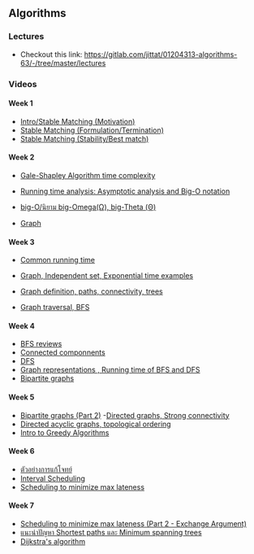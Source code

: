 ## Algorithms
### Lectures
- Checkout this link: https://gitlab.com/jittat/01204313-algorithms-63/-/tree/master/lectures
### Videos
#### Week 1
- [Intro/Stable Matching (Motivation)](https://l.facebook.com/l.php?u=https%3A%2F%2Fwww.youtube.com%2Fwatch%3Fv%3D5YneXeJTV5w%26list%3DPLii-CvAgf-8ipYcvg7qYSjUp0aWW3uox0%26index%3D2%26t%3D2s%26fbclid%3DIwAR3HmWgVonz-nfqhEB4x_FhfGD7RqjzklZPirOil-R5d0JR2LgItU2uqrxg&h=AT2fZexds_s62Rff9lEramTN8C-4G81yUC_QfhPte20TJ1BxQtetqHEuMHF2O0TX7qP6Q4otkxEl2Ye4vLm-FH1xFtR4ZC1l2c-DbHCF3WsdkP5HPh_xT7sNBFkHdwdw96OzOIwOyg&__tn__=-UK-R&c[0]=AT3HmOaWSweb6XEAz5uxeu5bCVzaXSbDv-PlL2BdqAcS7XBJV1U9a8J_OWZ6RJ1Q2vZhdg_NegCgxJPnHWHXCxtFQEN36BdBhCrCxLc-4B_X5ytkKg8SU8__dGSpOuhMM6Z7AU-GfdegmksLFKhOcFzf2X89PZ6UCGvrio5XecsH2L8-pCuzUQC_5P_6wpCB2Bc0JAU1XbDmrQjyQA)
- [Stable Matching (Formulation/Termination)](https://l.facebook.com/l.php?u=https%3A%2F%2Fwww.youtube.com%2Fwatch%3Fv%3DGWFV0jd8pOY%26list%3DPLii-CvAgf-8ipYcvg7qYSjUp0aWW3uox0%26index%3D3%26fbclid%3DIwAR2D2OdC5CfY2AXgn-e7YMdLn-0ZK0nQ2lTvKvTo5LE2gXoznfQ3N3Gbo-E&h=AT24XYB5Ab8XVkFow6cxrCVBxaa7dF7CpxgAYev9n-smN2lzujJ7RSwA9rH6SLOJYKG2_cjOnXfzZ08wP6XGxbz9p9aZ8Cy6i6VOQKtl9AAWi2AZIbE76hZlkxj5FEvp9o4UgB9zag&__tn__=-UK-R&c[0]=AT3HmOaWSweb6XEAz5uxeu5bCVzaXSbDv-PlL2BdqAcS7XBJV1U9a8J_OWZ6RJ1Q2vZhdg_NegCgxJPnHWHXCxtFQEN36BdBhCrCxLc-4B_X5ytkKg8SU8__dGSpOuhMM6Z7AU-GfdegmksLFKhOcFzf2X89PZ6UCGvrio5XecsH2L8-pCuzUQC_5P_6wpCB2Bc0JAU1XbDmrQjyQA)
- [Stable Matching (Stability/Best match)](https://l.facebook.com/l.php?u=https%3A%2F%2Fwww.youtube.com%2Fwatch%3Fv%3DDQvWEKIvtRo%26list%3DPLii-CvAgf-8ipYcvg7qYSjUp0aWW3uox0%26index%3D4%26t%3D14s%26fbclid%3DIwAR2hcojhaj2ksjiIClezGbFQaBiJl4Xogi5FtTpWiw0OD1FRR9_Y3E7eNeI&h=AT33dw5ffEsKq8gTQHLBQN07XHQ0OrN24BJuMaHdYYkFgpjYm3Geruq69RPR4c2DYJPJRIT63gOVnqp-YMdhFdsmFiehsEGn-dR7xiGWbduug7CLwArc2un06MgspuagzyWpPQLNgA&__tn__=-UK-R&c[0]=AT3HmOaWSweb6XEAz5uxeu5bCVzaXSbDv-PlL2BdqAcS7XBJV1U9a8J_OWZ6RJ1Q2vZhdg_NegCgxJPnHWHXCxtFQEN36BdBhCrCxLc-4B_X5ytkKg8SU8__dGSpOuhMM6Z7AU-GfdegmksLFKhOcFzf2X89PZ6UCGvrio5XecsH2L8-pCuzUQC_5P_6wpCB2Bc0JAU1XbDmrQjyQA)
#### Week 2
- [Gale-Shapley Algorithm time complexity](https://l.facebook.com/l.php?u=https%3A%2F%2Fwww.youtube.com%2Fwatch%3Fv%3De9ATUeJdc8w%26list%3DPLii-CvAgf-8ipYcvg7qYSjUp0aWW3uox0%26index%3D4%26fbclid%3DIwAR0U-xh2C3ueYhj3KSHHaj1CnOSdnCFkxcNEXJMUtWWEev503KWhYepyM78&h=AT1GeuPWq9WVekxEQW1WLEqGSVGck0jGUcEEssAEKKnEkPRjRTNNdPu5pJh2izaNacMlGn4ES2bScpSYSQ1AG_nEgv8DDLg5E3kCp__6Dt2vNijRPBC6dk8EKRUgPU7J-s5M8q00eA&__tn__=-UK-R&c[0]=AT3zYXJ595bE6ju0KJr6QPYtHxDv4N2sI5nfSULn42JxJ0QNCjtJqNwZQU8CWY_EInCvzlttuLA1bnLF37WTghzVAHxNxq6FK6Tkj58E9C7LhGN3H9ZWOmkFNJs_28uK6Z-gOkV_D6BTA1i2jyrNEVgm91Q0xogzO6zrUW1Pjv88ZXGmUFaZgCKOioU2luiQgn8qhS1O5YPP-2b7nw)

- [Running time analysis: Asymptotic analysis and Big-O notation](https://l.facebook.com/l.php?u=https%3A%2F%2Fwww.youtube.com%2Fwatch%3Fv%3DLCnW6x5aNuU%26list%3DPLii-CvAgf-8ipYcvg7qYSjUp0aWW3uox0%26index%3D5%26fbclid%3DIwAR0ZpIDIgWnyVF9W9ELIhi_jHdIiAt7qlqgD8OHEj-3nJLBkgLWZW_atjOc&h=AT2ZPR37RYHziMMkKVxrx8wc-qcRCYa5MBnB5StUe_YGMto8OubrB62YQWyqH5kUTJcYSu81oR65VOVK2pd7ru02D-AYhij6n7Pc5CQKscNazo1ijml7XlzUFoIovQrCF3cHK_GTdg&__tn__=-UK-R&c[0]=AT3zYXJ595bE6ju0KJr6QPYtHxDv4N2sI5nfSULn42JxJ0QNCjtJqNwZQU8CWY_EInCvzlttuLA1bnLF37WTghzVAHxNxq6FK6Tkj58E9C7LhGN3H9ZWOmkFNJs_28uK6Z-gOkV_D6BTA1i2jyrNEVgm91Q0xogzO6zrUW1Pjv88ZXGmUFaZgCKOioU2luiQgn8qhS1O5YPP-2b7nw)

- [big-O/นิยาม big-Omega(Ω), big-Theta (Θ)](https://www.youtube.com/watch?v=j9S3cfSPXig&list=PLii-CvAgf-8ipYcvg7qYSjUp0aWW3uox0&index=6)

- [Graph](https://l.facebook.com/l.php?u=https%3A%2F%2Fwww.youtube.com%2Fwatch%3Fv%3DfZAP51yGJfg%26list%3DPLii-CvAgf-8ipYcvg7qYSjUp0aWW3uox0%26index%3D7%26fbclid%3DIwAR3uuYyHkowpR61IyHaf5EeyTKAon9JCXQj55pTNKCuZ9P9hyATKTLdvK5E&h=AT1tg8aD9ixSQWwahqYDB--yq3yxXLI982mv0tHnYA0R11rcdvgRCQQSxzIs6K1KvVaWYcMJYF-BVB7hhY6QNif_VXH_tkJDMejsYIthSwgpgMLG0XE5lW-0a5i1P-4W9Ay6xVeo4g&__tn__=-UK-R&c[0]=AT3zYXJ595bE6ju0KJr6QPYtHxDv4N2sI5nfSULn42JxJ0QNCjtJqNwZQU8CWY_EInCvzlttuLA1bnLF37WTghzVAHxNxq6FK6Tkj58E9C7LhGN3H9ZWOmkFNJs_28uK6Z-gOkV_D6BTA1i2jyrNEVgm91Q0xogzO6zrUW1Pjv88ZXGmUFaZgCKOioU2luiQgn8qhS1O5YPP-2b7nw)

#### Week 3
- [Common running time](https://www.youtube.com/watch?v=vmmufsDVZsE&list=PLii-CvAgf-8ipYcvg7qYSjUp0aWW3uox0&index=8&fbclid=IwAR1dQgoQewxF99rt478C9inKcISScNn1-7ZiMdVwxY-4j2YlUiQRV_uNOik)

- [Graph, Independent set, Exponential time examples](https://www.youtube.com/watch?v=SlieAS0DRvo&list=PLii-CvAgf-8ipYcvg7qYSjUp0aWW3uox0&index=9&fbclid=IwAR2UPUzvpv68AD43QA3kCsIJsfkoaC7gLlwHk461PdorCyTu3Y0IhLInfOo)

- [Graph definition, paths, connectivity, trees](https://l.facebook.com/l.php?u=https%3A%2F%2Fwww.youtube.com%2Fwatch%3Fv%3DG7FFt0tgbdM%26list%3DPLii-CvAgf-8ipYcvg7qYSjUp0aWW3uox0%26index%3D10%26fbclid%3DIwAR3ADVvizBo7nb8J6j0hKqLCGlJs1r5zNxtpJYlvJs6aU1AEJC7eVhVTCZc&h=AT0g2-__ou_V96IUBZbZWDSaN9kPARfZSVTnsOeKK8iN0Ps6Fg3XQfL1fp7LtbWxNIdvn3aWj7CVXKNn8JhsZwNMcXpH_GvOzvXV5wgQniUgbvcB0H1_yb4RLFUWDqBoDQRAJ0WFig&__tn__=-UK-R&c[0]=AT1TD8QqDMkVTi2HSRvFyBaa5YM8DxwZCXX0to-c5NkMoRlWHW4-2DYOg6BAZ4HpLod2Sjop2pqTqS-j-6yqNNRtbfMq_0oMJqrkH5Y0TJ5EebQBCzqCPb5S6qeB0Fei6ZPOgSE90xAOCYGfb1dYtejoigb1DATvaV0kiYcl2cMlCU7Li7apqz5asnUr1TAG6PLkS56_TuliQzKR7w)

- [Graph traversal, BFS](https://l.facebook.com/l.php?u=https%3A%2F%2Fwww.youtube.com%2Fwatch%3Fv%3DMPto_xidWqM%26list%3DPLii-CvAgf-8ipYcvg7qYSjUp0aWW3uox0%26index%3D11%26fbclid%3DIwAR3vIBt6wpmeJN2UZW876F2gk-IPj1r-w8pwN-YLgdAn0HOcHM-OCknzBts&h=AT13IGxl22B1UIw6viz0GjJ0UgquatjQ9as5WxAFIygyOEn3clnt0aLvDKH-hpg4nlY0Q2xoGPWwYpjUTt8z33U1xsw3A_azh0N-I-v54QAq17haobHz3P86R4ld2yQ-hKtYz-Lzpw&__tn__=-UK-R&c[0]=AT1TD8QqDMkVTi2HSRvFyBaa5YM8DxwZCXX0to-c5NkMoRlWHW4-2DYOg6BAZ4HpLod2Sjop2pqTqS-j-6yqNNRtbfMq_0oMJqrkH5Y0TJ5EebQBCzqCPb5S6qeB0Fei6ZPOgSE90xAOCYGfb1dYtejoigb1DATvaV0kiYcl2cMlCU7Li7apqz5asnUr1TAG6PLkS56_TuliQzKR7w)

#### Week 4
- [BFS reviews](https://l.facebook.com/l.php?u=https%3A%2F%2Fwww.youtube.com%2Fwatch%3Fv%3DMXaxeLDJJc4%26list%3DPLii-CvAgf-8ipYcvg7qYSjUp0aWW3uox0%26index%3D12%26fbclid%3DIwAR1VllPHNIQV7lz6MS_uo8EkNdSUtkBkxXoWhcneSDXvQvzoIHDDGdcBYTQ&h=AT0ZZun1lxoEkadUCBAtb1_VR_MOaUGrc1SDZlEUjtos23ePIak1Tx_VRi_m1IfQ26O2mLmWsRadauISYYokZmskB1rid9v46tIHkROD8kF9WzH0XTcO-SOGcSc-hjLSBi_kia7MiQ&__tn__=-UK-R&c[0]=AT1GfA5Yvj2frvzzxyNmj5r4dKitjGfCsT734qzfhNRJHVI3f0SQmO8y8vELMi-gp70nC95O6cBc2YNlzytWQUdgH_rGE14s827YV7r31uTyEoKOkuM_4HEB-lndC9zqd0dsKH2r3TE31D_XY0y4z6YV3GZJP2IcTaXIbRPTfSB1YKBUgtFcGrYzafA3tBInewXFrKxQsK72Jj2U3A)
- [Connected componnents](https://l.facebook.com/l.php?u=https%3A%2F%2Fwww.youtube.com%2Fwatch%3Fv%3D9Iuolo0lMGc%26list%3DPLii-CvAgf-8ipYcvg7qYSjUp0aWW3uox0%26index%3D13%26fbclid%3DIwAR3mAGA0SbYWDghnJUTBorHnmy7xJYl3IMdnJqiX7NoSvXjssu4BJZucQUU&h=AT0x4k-Rk0kburKbhRi33BQO6xvmWKKuBaZjVFr8t341WGyCvj0xdAEwhEPhyEWvrJcy2IlXQznKGz19PXmM156ylqQ5ADheFb_LjfJz-_CbTzDfuvvCkk8yuGur5pxSjhtkWGX--A&__tn__=-UK-R&c[0]=AT1GfA5Yvj2frvzzxyNmj5r4dKitjGfCsT734qzfhNRJHVI3f0SQmO8y8vELMi-gp70nC95O6cBc2YNlzytWQUdgH_rGE14s827YV7r31uTyEoKOkuM_4HEB-lndC9zqd0dsKH2r3TE31D_XY0y4z6YV3GZJP2IcTaXIbRPTfSB1YKBUgtFcGrYzafA3tBInewXFrKxQsK72Jj2U3A)
- [DFS](https://l.facebook.com/l.php?u=https%3A%2F%2Fwww.youtube.com%2Fwatch%3Fv%3DGTknSn3vEFw%26list%3DPLii-CvAgf-8ipYcvg7qYSjUp0aWW3uox0%26index%3D14%26fbclid%3DIwAR0dHCGvEdtdFHwlXJ3nQK8f-B4YWyeg7tCodxvTmjXYTT_7pV8xA5acPGE&h=AT3Ie68MLW4unp76s26XGNHI5u9GjpVTIvAtmda7U4RKcGtkNyF2TtiYqgb5WTRDQoKDiHOBUkpnAWuPqATJxSLibJrNYwO_Y3L5b3Sd4DoHSsXN2brV2KVBDSxrn9LHaa4vBx9F-A&__tn__=-UK-R&c[0]=AT1GfA5Yvj2frvzzxyNmj5r4dKitjGfCsT734qzfhNRJHVI3f0SQmO8y8vELMi-gp70nC95O6cBc2YNlzytWQUdgH_rGE14s827YV7r31uTyEoKOkuM_4HEB-lndC9zqd0dsKH2r3TE31D_XY0y4z6YV3GZJP2IcTaXIbRPTfSB1YKBUgtFcGrYzafA3tBInewXFrKxQsK72Jj2U3A)
- [Graph representations , Running time of BFS and DFS](https://l.facebook.com/l.php?u=https%3A%2F%2Fwww.youtube.com%2Fwatch%3Fv%3DD7hUWi7voT4%26list%3DPLii-CvAgf-8ipYcvg7qYSjUp0aWW3uox0%26index%3D15%26fbclid%3DIwAR2T2kg3PUSugJgtgvZOao64zMkH46XhgdOv5jkctiFAc_zuuKNfAuOAanI&h=AT2mvlJnzngcxwwOlx68_gjeIFm23NJVY8OQb2J1VlkMI-KhuHkK4zdx-cxpvMSymFAuvo5xi8IT0KOPusvGOvQX-ozv77LLMyqeYK_x8sJ-M-kWq2ZYO3MloEQB_brszTP_vcmjMA&__tn__=-UK-R&c[0]=AT1GfA5Yvj2frvzzxyNmj5r4dKitjGfCsT734qzfhNRJHVI3f0SQmO8y8vELMi-gp70nC95O6cBc2YNlzytWQUdgH_rGE14s827YV7r31uTyEoKOkuM_4HEB-lndC9zqd0dsKH2r3TE31D_XY0y4z6YV3GZJP2IcTaXIbRPTfSB1YKBUgtFcGrYzafA3tBInewXFrKxQsK72Jj2U3A)
- [Bipartite graphs](https://www.youtube.com/watch?v=obiW7Tzvl38&list=PLii-CvAgf-8ipYcvg7qYSjUp0aWW3uox0&index=16&fbclid=IwAR2Lm1EKkOhkTXQtSAa018kYtGl7YCxKIZe8Sm4MtXCzcQ5Z8QliL_hw8C4)
#### Week 5
- [Bipartite graphs (Part 2)](https://l.facebook.com/l.php?u=https%3A%2F%2Fwww.youtube.com%2Fwatch%3Fv%3DQwhGVDCNwrw%26list%3DPLii-CvAgf-8ipYcvg7qYSjUp0aWW3uox0%26index%3D17%26fbclid%3DIwAR1ZujFmkceowFu3famlzVVkO3Bs9r4EuUSZ9WsL1LeOfRkECHJ9kgjb1jc&h=AT2noCT8yFFSDlfd8sHEMVGiPp165a7t-8aX-ItyC37toJrIzDDW2x5D42ZCQqtUH9dtTAcjJ5iBhoCABdM9hr1sikTHf1ivvwyDn1zncIdg0jftLH2zHXd3Ls-eIfU2T0VHVIbYcA&__tn__=-UK-R&c[0]=AT1OwTKSIUJ-kFxkSBqdJqp5QQL8QJTU_CXunAaKMPq7aeOVG8sjw2dM1yFTTSFLVvfR71pksnomCcW9KR3NzrPBx1LhOqsE95YDTNv7ILOwS-i-GNIzWQn982muTi1KqVdHHFuL7hZgX3zQMLLE4GQP4vWeb0688fNXmgB_mLP1pDQt9bTg-xZ3L7N6sraMmWnJOA-htfM6LlKSsw)
-[Directed graphs, Strong connectivity](https://l.facebook.com/l.php?u=https%3A%2F%2Fwww.youtube.com%2Fwatch%3Fv%3D_tKaejjoKmU%26list%3DPLii-CvAgf-8ipYcvg7qYSjUp0aWW3uox0%26index%3D18%26fbclid%3DIwAR3HmWgVonz-nfqhEB4x_FhfGD7RqjzklZPirOil-R5d0JR2LgItU2uqrxg&h=AT2W70B4c16zp_oPsy6JG4dJRLZ58WSVq7aYKQw2SUvcRbmdYCC7eXHqpA-b9TIFDj7qZZ7g8ngYr6VxQUT7X9pVUPvYVWom0ekTdiGrlD020qozDvpgp7AHMWD5vICFxFwGY7HuKA&__tn__=-UK-R&c[0]=AT1OwTKSIUJ-kFxkSBqdJqp5QQL8QJTU_CXunAaKMPq7aeOVG8sjw2dM1yFTTSFLVvfR71pksnomCcW9KR3NzrPBx1LhOqsE95YDTNv7ILOwS-i-GNIzWQn982muTi1KqVdHHFuL7hZgX3zQMLLE4GQP4vWeb0688fNXmgB_mLP1pDQt9bTg-xZ3L7N6sraMmWnJOA-htfM6LlKSsw)
- [Directed acyclic graphs, topological ordering](https://l.facebook.com/l.php?u=https%3A%2F%2Fwww.youtube.com%2Fwatch%3Fv%3D21iChmRzqnE%26list%3DPLii-CvAgf-8ipYcvg7qYSjUp0aWW3uox0%26index%3D19%26fbclid%3DIwAR1vEgxQdOnJVoU9VQgFXGVnIxtBK03-WlWTL8777259Lu6d4YPjAeDy5s4&h=AT0wxShfZegW03KgyxCc8gSPwchemmyKlRnLmZebcdywDFv2pB8z6_6AooCWx8FQmLp3K4SF6i_oVOzLadGmQ2x1lEKV7cz8t94tZNBhVZphdmEefOLTe5tDz0HQi-WcaSz_ILWKTg&__tn__=-UK-R&c[0]=AT1OwTKSIUJ-kFxkSBqdJqp5QQL8QJTU_CXunAaKMPq7aeOVG8sjw2dM1yFTTSFLVvfR71pksnomCcW9KR3NzrPBx1LhOqsE95YDTNv7ILOwS-i-GNIzWQn982muTi1KqVdHHFuL7hZgX3zQMLLE4GQP4vWeb0688fNXmgB_mLP1pDQt9bTg-xZ3L7N6sraMmWnJOA-htfM6LlKSsw)
- [Intro to Greedy Algorithms](https://l.facebook.com/l.php?u=https%3A%2F%2Fwww.youtube.com%2Fwatch%3Fv%3DKzcZ7LgmZ9w%26list%3DPLii-CvAgf-8ipYcvg7qYSjUp0aWW3uox0%26index%3D20%26fbclid%3DIwAR2hOskfBiFCjmHBZa36rQaVBm2uP9MwpoxNt_Yngs_Rx-V-auC0Z7Jekqs&h=AT1jHDM9xhZjgzw9-i7W0WFu7Tck-LUAkY672uCPr9EPHVzpmdUAuEGVM_3N47eZaVTqhetLykt0k0H3YquYFniME9NuP36SdCVhRm0omUXw98yByjxwxl0JJ1k9rxTx-p_EiuwUUA&__tn__=-UK-R&c[0]=AT1OwTKSIUJ-kFxkSBqdJqp5QQL8QJTU_CXunAaKMPq7aeOVG8sjw2dM1yFTTSFLVvfR71pksnomCcW9KR3NzrPBx1LhOqsE95YDTNv7ILOwS-i-GNIzWQn982muTi1KqVdHHFuL7hZgX3zQMLLE4GQP4vWeb0688fNXmgB_mLP1pDQt9bTg-xZ3L7N6sraMmWnJOA-htfM6LlKSsw)

#### Week 6
- [ตัวอย่างการแก้โจทย์](https://l.facebook.com/l.php?u=https%3A%2F%2Fwww.youtube.com%2Fwatch%3Fv%3Dz-gmJfXP4Yg%26list%3DPLii-CvAgf-8ipYcvg7qYSjUp0aWW3uox0%26index%3D21%26fbclid%3DIwAR1vIvkDPJgWZvlLpIfcUpfSMlIFD7dWQkojl7Ago_jYEleyeji5L-RWh6w&h=AT3BmQolX801JiGn8cIbKIIH3Jk57eAQgeuru5b0dFI7z8vl6epY8ZHTglYoPfyzJAy47-MjGeZyq432CalDhjZHMuNt5NfTVQ9i91N0Po9yhISFB8XjQQ35N1l3FRI9X0G3-JTLXA&__tn__=-UK-R&c[0]=AT2czydWlrZiIQ7ol5Gf6tzWpQFUUOHo659Iu8O6eQXPKWmTG51ruR7zr9tXcBD5CjR3mFIWxUq7B1KBWhx0ZJSBG-F-D7TKvmynVpyJKQaPRtZGelSr1zt-D-ZoMn1IU14I2iJ3RotHfHEpvOWqrO78EbklIwyckXx-aeKUGlCJEUPLVjuGX_EaKG2pbhvI2OiTyowNZlrQTYkCBw)
- [Interval Scheduling](https://www.youtube.com/watch?v=I975MVS741k...)
- [Scheduling to minimize max lateness](https://l.facebook.com/l.php?u=https%3A%2F%2Fwww.youtube.com%2Fwatch%3Fv%3DnO7b82qpEwk%26list%3DPLii-CvAgf-8ipYcvg7qYSjUp0aWW3uox0%26index%3D23%26fbclid%3DIwAR2hOskfBiFCjmHBZa36rQaVBm2uP9MwpoxNt_Yngs_Rx-V-auC0Z7Jekqs&h=AT05vWIN2w_g_87T6x0vJtkknDioAUOIJght_WPf7EPInPVijgaSWOuTB-cwzBc1o_g4uoUhH-jVb0TZ89eaX4xn4EeVvO9ka25wmM2f_zPwbToISpEqseUAt3_RNFgYukZa72iCZw&__tn__=-UK-R&c[0]=AT2czydWlrZiIQ7ol5Gf6tzWpQFUUOHo659Iu8O6eQXPKWmTG51ruR7zr9tXcBD5CjR3mFIWxUq7B1KBWhx0ZJSBG-F-D7TKvmynVpyJKQaPRtZGelSr1zt-D-ZoMn1IU14I2iJ3RotHfHEpvOWqrO78EbklIwyckXx-aeKUGlCJEUPLVjuGX_EaKG2pbhvI2OiTyowNZlrQTYkCBw)
#### Week 7
- [Scheduling to minimize max lateness (Part 2 - Exchange Argument)](https://l.facebook.com/l.php?u=https%3A%2F%2Fwww.youtube.com%2Fwatch%3Fv%3D9ogwKUqSXMM%26list%3DPLii-CvAgf-8ipYcvg7qYSjUp0aWW3uox0%26index%3D24%26fbclid%3DIwAR0ZpIDIgWnyVF9W9ELIhi_jHdIiAt7qlqgD8OHEj-3nJLBkgLWZW_atjOc&h=AT3VsVafaIAsMcT74KryqKHAY__ZrwrvqMkFuJIxJE3t5zjoP1Ie-BvqSpTRfqlp522He82IGwq6yuWKeaZCQCCYhOfd3eOoxvOyyyy9WKVTG2u0ACVneyboVsUIkXHF4Mq18zXNEg&__tn__=-UK-R&c[0]=AT2wih2-qniStzDjxBAHkJtDPliUAv1QTUUCLMD37U7VuCGeAAuS4cMFuMzmSVcZd8j-duT4jceh49kZ7wIA_JcIZ4LW_BxcsCASxqe_OYvL3exEs_RhzLgd7foAqtQFbK-Xa8roxF97pl4Xh7UCnSp7YBbcx4WgfXAerc_bGGtLuNJpxfqh74rG3Q5P_t6ORyrni7BEtuchosnE4Q)
- [แนะนำปัญหา Shortest paths และ Minimum spanning trees](https://l.facebook.com/l.php?u=https%3A%2F%2Fwww.youtube.com%2Fwatch%3Fv%3DCY_yy2LN4Zo%26list%3DPLii-CvAgf-8ipYcvg7qYSjUp0aWW3uox0%26index%3D25%26fbclid%3DIwAR3ADVvizBo7nb8J6j0hKqLCGlJs1r5zNxtpJYlvJs6aU1AEJC7eVhVTCZc&h=AT2T4dd5_wP2Aj1VVaA8fSYXhwfPXmnLIwaG2_15pLZufKAGkmup59oqWIRZTnP7efKMzC1MM9fL_wehwV4HUX-9JmD_R8lmdt0mqU9k_GEQNbi4uDPuj1se3Xg4q2--aM_gtpZRKg&__tn__=-UK-R&c[0]=AT2wih2-qniStzDjxBAHkJtDPliUAv1QTUUCLMD37U7VuCGeAAuS4cMFuMzmSVcZd8j-duT4jceh49kZ7wIA_JcIZ4LW_BxcsCASxqe_OYvL3exEs_RhzLgd7foAqtQFbK-Xa8roxF97pl4Xh7UCnSp7YBbcx4WgfXAerc_bGGtLuNJpxfqh74rG3Q5P_t6ORyrni7BEtuchosnE4Q)
- [Dijkstra's algorithm](https://l.facebook.com/l.php?u=https%3A%2F%2Fwww.youtube.com%2Fwatch%3Fv%3DBepZe8idGpE%26list%3DPLii-CvAgf-8ipYcvg7qYSjUp0aWW3uox0%26index%3D26%26fbclid%3DIwAR0ZdChOEauxt730VxQzT9qADSOiNt8ECPUGohQ4XebLwJ7w7eMrVKy7WrU&h=AT3-J2stKegyeC8dnNSB3TkR7HnTfRjvOsl-u1sKWGI-n3s_3foI3NUzI3lcTY7u41yIyJv4LOmKJtzgVoMrVd0MF7XE1DprW2I0loynS_Ohx3mX3Md6rBTtwbdSczAs5otbStmjMQ&__tn__=-UK-R&c[0]=AT2wih2-qniStzDjxBAHkJtDPliUAv1QTUUCLMD37U7VuCGeAAuS4cMFuMzmSVcZd8j-duT4jceh49kZ7wIA_JcIZ4LW_BxcsCASxqe_OYvL3exEs_RhzLgd7foAqtQFbK-Xa8roxF97pl4Xh7UCnSp7YBbcx4WgfXAerc_bGGtLuNJpxfqh74rG3Q5P_t6ORyrni7BEtuchosnE4Q)
